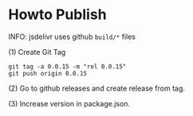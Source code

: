 # Howto Publish

INFO: jsdelivr uses github `build/*` files

(1) Create Git Tag

```
git tag -a 0.0.15 -m "rel 0.0.15"
git push origin 0.0.15
```

(2) Go to github releases and create release from tag.

(3) Increase version in package.json.
